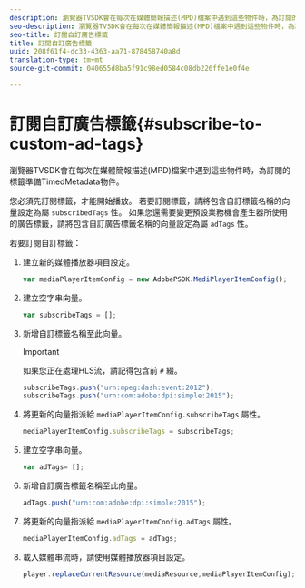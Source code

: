 ```yaml
---
description: 瀏覽器TVSDK會在每次在媒體簡報描述(MPD)檔案中遇到這些物件時，為訂閱的標籤準備TimedMetadata物件。
seo-description: 瀏覽器TVSDK會在每次在媒體簡報描述(MPD)檔案中遇到這些物件時，為訂閱的標籤準備TimedMetadata物件。
seo-title: 訂閱自訂廣告標籤
title: 訂閱自訂廣告標籤
uuid: 208f61f4-dc33-4363-aa71-878458740a8d
translation-type: tm+mt
source-git-commit: 040655d8ba5f91c98ed0584c08db226ffe1e0f4e

---
```



# 訂閱自訂廣告標籤{#subscribe-to-custom-ad-tags}

瀏覽器TVSDK會在每次在媒體簡報描述(MPD)檔案中遇到這些物件時，為訂閱的標籤準備TimedMetadata物件。

您必須先訂閱標籤，才能開始播放。
若要訂閱標籤，請將包含自訂標籤名稱的向量設定為屬 `subscribedTags` 性。 如果您還需要變更預設業務機會產生器所使用的廣告標籤，請將包含自訂廣告標籤名稱的向量設定為屬 `adTags` 性。

若要訂閱自訂標籤：

1. 建立新的媒體播放器項目設定。

   ```js
   var mediaPlayerItemConfig = new AdobePSDK.MediPlayerItemConfig();
   ```

1. 建立空字串向量。

   ```js
   var subscribeTags = [];
   ```

1. 新增自訂標籤名稱至此向量。

   >[!IMPORTANT]
   >
   >如果您正在處理HLS流，請記得包含前 `#` 綴。

   ```js
   subscribeTags.push("urn:mpeg:dash:event:2012"); 
   subscribeTags.push("urn:com:adobe:dpi:simple:2015"); 
   ```

1. 將更新的向量指派給 `mediaPlayerItemConfig.subscribeTags` 屬性。

   ```js
   mediaPlayerItemConfig.subscribeTags = subscribeTags;
   ```

1. 建立空字串向量。

   ```js
   var adTags= [];
   ```

1. 新增自訂廣告標籤名稱至此向量。

   ```js
   adTags.push("urn:com:adobe:dpi:simple:2015");
   ```

1. 將更新的向量指派給 `mediaPlayerItemConfig.adTags` 屬性。

   ```js
   mediaPlayerItemConfig.adTags = adTags;
   ```

1. 載入媒體串流時，請使用媒體播放器項目設定。

   ```js
   player.replaceCurrentResource(mediaResource,mediaPlayerItemConfig);
   ```

